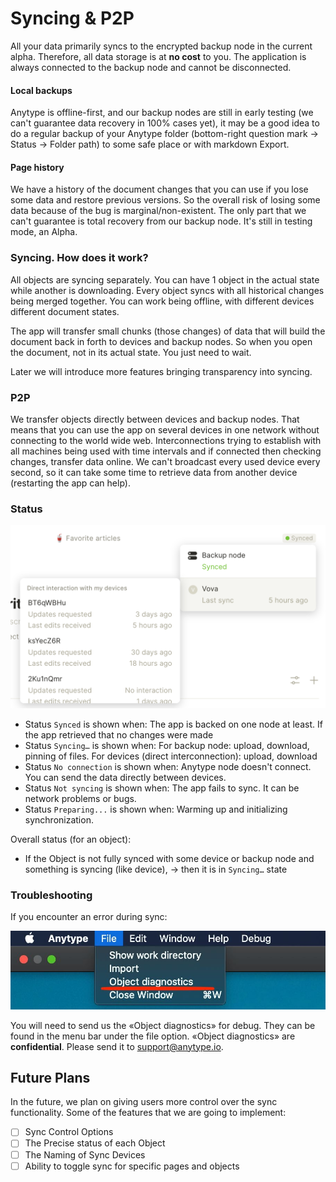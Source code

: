 # Syncing & P2P

All your data primarily syncs to the encrypted backup node in the current alpha. Therefore, all data storage is at **no cost** to you. The application is always connected to the backup node and cannot be disconnected.

#### Local backups

Anytype is offline-first, and our backup nodes are still in early testing (we can't guarantee data recovery in 100% cases yet), it may be a good idea to do a regular backup of your Anytype folder (bottom-right question mark → Status → Folder path) to some safe place or with markdown Export.

#### Page history

We have a history of the document changes that you can use if you lose some data and restore previous versions. So the overall risk of losing some data because of the bug is marginal/non-existent. The only part that we can't guarantee is total recovery from our backup node. It's still in testing mode, an Alpha.

### Syncing. How does it work?

All objects are syncing separately. You can have 1 object in the actual state while another is downloading. Every object syncs with all historical changes being merged together. You can work being offline, with different devices different document states.

The app will transfer small chunks (those changes) of data that will build the document back in forth to devices and backup nodes. So when you open the document, not in its actual state. You just need to wait.

Later we will introduce more features bringing transparency into syncing.

### P2P

We transfer objects directly between devices and backup nodes. That means that you can use the app on several devices in one network without connecting to the world wide web. Interconnections trying to establish with all machines being used with time intervals and if connected then checking changes, transfer data online. We can't broadcast every used device every second, so it can take some time to retrieve data from another device (restarting the app can help).

### Status

![](<../.gitbook/assets/Screenshot 2021-11-05 at 16.27.07.png>)

* Status `Synced` is shown when: The app is backed on one node at least. If the app retrieved that no changes were made
* Status `Syncing…` is shown when: For backup node: upload, download, pinning of files. For devices (direct interconnection): upload, download
* Status `No connection` is shown when: Anytype node doesn't connect. You can send the data directly between devices.
* Status `Not syncing` is shown when: The app fails to sync. It can be network problems or bugs.
* Status `Preparing...` is shown when: Warming up and initializing synchronization.

Overall status (for an object):

* If the Object is not fully synced with some device or backup node and something is syncing (like device), → then it is in `Syncing…` state

### Troubleshooting

If you encounter an error during sync:

![](<../.gitbook/assets/image (2).png>)

You will need to send us the «Object diagnostics» for debug. They can be found in the menu bar under the file option. «Object diagnostics» are **confidential**. Please send it to support@anytype.io.

## Future Plans

In the future, we plan on giving users more control over the sync functionality. Some of the features that we are going to implement:

* [ ] Sync Control Options
* [ ] The Precise status of each Object
* [ ] The Naming of Sync Devices
* [ ] Ability to toggle sync for specific pages and objects
